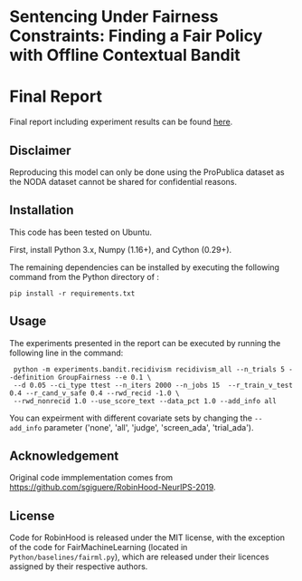# Sentencing Under Fairness Constraints: Finding a Fair Policy with Offline Contextual Bandit

# Final Report

Final report including experiment results can be found [here](https://docs.google.com/document/d/17uofC2CaA0BKe8DIyfa38uqWqWOK_pCggPaW2asECJI/edit#).

## Disclaimer

Reproducing this model can only be done using the ProPublica dataset as the NODA dataset cannot be shared for confidential reasons. 

## Installation

This code has been tested on Ubuntu.

First, install Python 3.x, Numpy (1.16+), and Cython (0.29+).

The remaining dependencies can be installed by executing the following command from the Python directory of : 

	pip install -r requirements.txt

## Usage

The experiments presented in the report can be executed by running the following line in the command:

     python -m experiments.bandit.recidivism recidivism_all --n_trials 5 --definition GroupFairness --e 0.1 \
     --d 0.05 --ci_type ttest --n_iters 2000 --n_jobs 15  --r_train_v_test 0.4 --r_cand_v_safe 0.4 --rwd_recid -1.0 \
     --rwd_nonrecid 1.0 --use_score_text --data_pct 1.0 --add_info all
     
You can expeirment with different covariate sets by changing the `--add_info` parameter ('none', 'all', 'judge', 'screen_ada', 'trial_ada').

## Acknowledgement

Original code immplementation comes from https://github.com/sgiguere/RobinHood-NeurIPS-2019.

## License

Code for RobinHood is released under the MIT license, with the exception of the code for FairMachineLearning (located in `Python/baselines/fairml.py`), which are released under their licences assigned by their respective authors.
